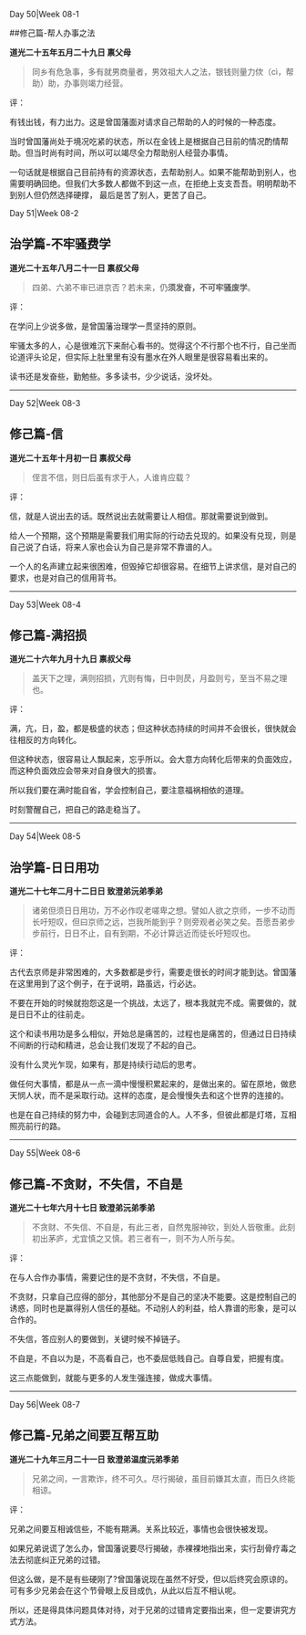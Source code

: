 Day 50|Week 08-1

##修己篇-帮人办事之法

**道光二十五年五月二十九日 禀父母**

>同乡有危急事，多有就男商量者，男效祖大人之法，银钱则量力佽（cì，帮助）助，办事则竭力经营。

评：

有钱出钱，有力出力。这是曾国藩面对请求自己帮助的人的时候的一种态度。

当时曾国藩尚处于境况吃紧的状态，所以在金钱上是根据自己目前的情况酌情帮助。但当时尚有时间，所以可以竭尽全力帮助别人经营办事情。

一句话就是根据自己目前持有的资源状态，去帮助别人。如果不能帮助到别人，也需要明确回绝。但我们大多数人都做不到这一点，在拒绝上支支吾吾。明明帮助不到别人但仍然选择硬撑，
最后是苦了别人，更苦了自己。

Day 51|Week 08-2

## 治学篇-不牢骚费学

**道光二十五年八月二十一日 禀叔父母**

>四弟、六弟不审已进京否？若未来，仍**须发奋，不可牢骚废学**。

评：

在学问上少说多做，是曾国藩治理学一贯坚持的原则。

牢骚太多的人，心是很难沉下来耐心看书的。觉得这个不行那个也不行，自己坐而论道评头论足，但实际上肚里里有没有墨水在外人眼里是很容易看出来的。

读书还是发奋些，勤勉些。多多读书，少少说话，没坏处。

------

Day 52|Week 08-3

## 修己篇-信

**道光二十五年十月初一日 禀叔父母**

>侄言不信，则日后虽有求于人，人谁肯应载？

评：

信，就是人说出去的话。既然说出去就需要让人相信。那就需要说到做到。

给人一个预期，这个预期是需要我们用实际的行动去兑现的。如果没有兑现，则是自己说了白话，将来人家也会认为自己是非常不靠谱的人。

一个人的名声建立起来很困难，但毁掉它却很容易。在细节上讲求信，是对自己的要求，也是对自己的信用背书。

------

Day 53|Week 08-4

## 修己篇-满招损

**道光二十六年九月十九日 禀叔父母**

>盖天下之理，满则招损，亢则有悔，日中则昃，月盈则亏，至当不易之理也。

评：

满，亢，日，盈，都是极盛的状态；但这种状态持续的时间并不会很长，很快就会往相反的方向转化。

但这种状态，很容易让人飘起来，忘乎所以。会大意方向转化后带来的负面效应，而这种负面效应会带来对自身很大的损害。

所以我们要在满时能自省，学会控制自己，要注意福祸相依的道理。

时刻警醒自己，把自己的路走稳当了。

------

Day 54|Week 08-5

## 治学篇-日日用功

**道光二十七年二月十二日日 致澄弟沅弟季弟**

> 诸弟但须日日用功，万不必作叹老嗟卑之想。譬如人欲之京师，一步不动而长吁短叹，但曰京师之远，岂我所能到乎？则旁观者必笑之矣。吾愿吾弟步步前行，日日不止，自有到期，不必计算远近而徒长吁短叹也。

评：

古代去京师是非常困难的，大多数都是步行，需要走很长的时间才能到达。曾国藩在这里用到了这个例子，在于说明，路虽远，行必达。

不要在开始的时候就抱怨这是一个挑战，太远了，根本我就完不成。需要做的，就是日日不止的往前走。

这个和读书用功是多么相似，开始总是痛苦的，过程也是痛苦的，但通过日日持续不间断的行动和精进，总会让我们发现了不起的自己。

没有什么灵光乍现，如果有，那是持续行动后的思考。

做任何大事情，都是从一点一滴中慢慢积累起来的，是做出来的。留在原地，做悲天悯人状，而不是采取行动。这样的态度，是会慢慢失去和这个世界的连接的。

也是在自己持续的努力中，会碰到志同道合的人。人不多，但彼此都是灯塔，互相照亮前行的路。

------

Day 55|Week 08-6

## 修己篇-不贪财，不失信，不自是

**道光二十七年六月十七日 致澄弟沅弟季弟**

> 不贪财、不失信、不自是，有此三者，自然鬼服神钦，到处人皆敬重。此刻初出茅庐，尤宜慎之又慎。若三者有一，则不为人所与矣。

评：

在与人合作办事情，需要记住的是不贪财，不失信，不自是。

不贪财，只拿自己应得的部分，其他部分不是自己的坚决不能要。这是控制自己的诱惑，同时也是赢得别人信任的基础。不动别人的利益，给人靠谱的形象，是可以合作的。

不失信，答应别人的要做到，关键时候不掉链子。

不自是，不自以为是，不高看自己，也不委屈低贱自己。自尊自爱，把握有度。

这三点能做到，就能与更多的人发生强连接，做成大事情。

------

Day 56|Week 08-7

## 修己篇-兄弟之间要互帮互助

**道光二十九年三月二十一日 致澄弟温度沅弟季弟**

> 兄弟之间，一言欺诈，终不可久。尽行揭破，虽目前嫌其太直，而日久终能相谅。

评：

兄弟之间要互相诚信些，不能有期满。关系比较近，事情也会很快被发现。

如果兄弟说谎了怎么办，曾国藩说要尽行揭破，赤裸裸地指出来，实行刮骨疗毒之法去彻底纠正兄弟的过错。

但这么做，是不是有些硬刚了?曾国藩说现在虽然不好受，但以后终究会原谅的。可有多少兄弟会在这个节骨眼上反目成仇，从此以后互不相认呢。

所以，还是得具体问题具体对待，对于兄弟的过错肯定要指出来，但一定要讲究方式方法。











